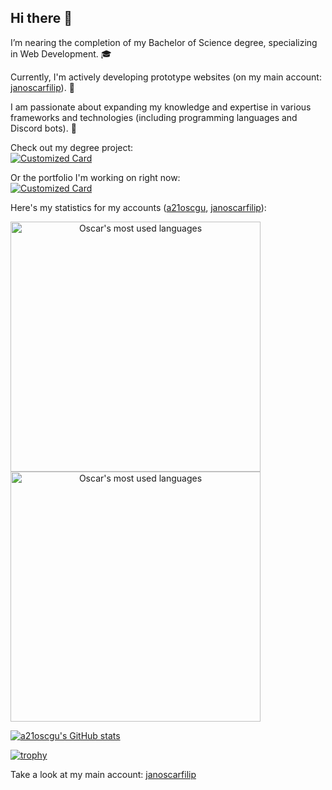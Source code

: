## Hi there 👋

I’m nearing the completion of my Bachelor of Science degree, specializing in Web Development. 🎓

Currently, I'm actively developing prototype websites (on my main account: [janoscarfilip](https://github.com/janoscarfilip)). 🔭

I am passionate about expanding my knowledge and expertise in various frameworks and technologies (including programming languages and Discord bots). 🌱

Check out my degree project:\
[![Customized Card](https://github-readme-stats.vercel.app/api/pin?username=a21oscgu&repo=Examensarbete&title_color=589edd&icon_color=589edd&text_color=d6e7ff&bg_color=030314&border_color=85a4c0)](https://github.com/a21oscgu/Examensarbete)

Or the portfolio I'm working on right now:\
[![Customized Card](https://github-readme-stats.vercel.app/api/pin?username=janoscarfilip&repo=portfolio&title_color=589edd&icon_color=589edd&text_color=d6e7ff&bg_color=030314&border_color=85a4c0)](https://github.com/Janoscarfilip/Prime-news)

Here's my statistics for my accounts ([a21oscgu](https://github.com/a21oscgu), [janoscarfilip](https://github.com/janoscarfilip)):

<a href="https://github.com/a21oscgu" align="center">
  <img height=400 align="center" src="https://github-readme-stats.vercel.app/api/top-langs/?username=a21oscgu&theme=holi&count_private=true&layout=pie&langs_count=20" alt="Oscar's most used languages" />
  <img height=400 align="center" src="https://github-readme-stats.vercel.app/api/top-langs/?username=janoscarfilip&theme=holi&count_private=true&layout=pie&langs_count=20" alt="Oscar's most used languages"/>
</a>

[![a21oscgu's GitHub stats](https://github-readme-stats.vercel.app/api?username=a21oscgu&theme=holi\&rank_icon=github)](https://github.com/a21oscgu)

[![trophy](https://github-profile-trophy.vercel.app/?username=a21oscgu&theme=juicyfresh)](https://github.com/a21oscgu)

Take a look at my main account: [janoscarfilip](https://github.com/janoscarfilip)
